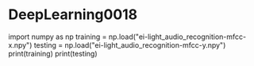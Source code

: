# DeepLearning0018

import numpy as np
training = np.load("ei-light_audio_recognition-mfcc-x.npy")
testing = np.load("ei-light_audio_recognition-mfcc-y.npy")
print(training)
print(testing)
